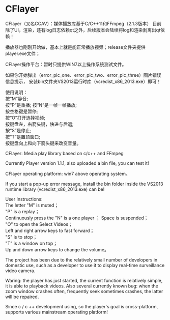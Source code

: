 # CFlayer
CFlayer（又名CCAV）：媒体播放库基于C/C++11和FFmpeg（2.1.3版本）
目前除了UI，渲染，还有log日志依赖qt之外，后续版本会陆续将log和渲染剥离出qt依赖！

播放器也刚刚开始做，基本上就是能正常播放视频；release文件夹提供player.exe文件；

CFlayer操作平台：暂时只提供WIN7以上操作系统测试文件。

如果你开始弹出（error_pic_one、error_pic_two、error_pic_three）图片错误信息提示，
安装bin文件夹VS2013运行时库（vcredist_x86_2013.exe）即可！

使用说明：                                                                                                                   
按“M”静音;                                                                                                                  
按“P”是重播;
按“N”是一帧一帧播放;                                                                                                        
按空格键是暂停;                                                                                                              
按“O”打开选择视频;                                                                                                           
按键盘左，右箭头键，快进与后退;                                                                                              
按“S”是停止;                                                                                                                 
按“T”是置顶窗口;                                                                                                            
按键盘向上和向下箭头键来改变音量。                                                                                          

CFlayer:  Media play library based on c/c++ and FFmpeg

Currently Player version 1.1.1, also uploaded a bin file, you can test it! 

CFlayer operating platform: win7 above operating system。

If you start a pop-up error message, install the bin folder inside the VS2013 runtime library (vcredist_x86_2013.exe) can be!

User Instructions:                                                                                                              
The letter "M" is muted；                                                                                                      
"P" is a replay；                                                                                                              
Continuously press the "N" is a one player                                                                                    ；
Space is suspended；                                                                                                            
"O" to open the Select Videos；                                                                                                 
Left and right arrow keys to fast forward；                                                                                     
"S" is to stop；                                                                                                                
"T" is a window on top；                                                                                                        
Up and down arrow keys to change the volume。                                                                                   

The project has been due to the relatively small number of developers in domestic use, such as a developer to use it to display real-time surveillance video camera.

Waring: the player has just started, the current function is relatively simple, it is able to playback videos. Also several currently known bug: when the zoom window crashes often, frequently seek sometimes crashes, the latter will be repaired.

Since c / c ++ development using, so the player's goal is cross-platform, supports various mainstream operating platform!
    
    


